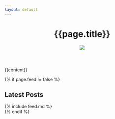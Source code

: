 ```yaml
---
layout: default
---
```

<header class="feed-header row">
  <h1>{{page.title}}</h1>
  <div id="header-image"><img src="{{page.image}}" /></div>
</header>
<div class="row">

  {{content}}

  {% if page.feed != false %}
    <div class="col-12">
      <h2 id="latest-posts">Latest Posts</h2>
    </div>
    <div class="card-custom-deck">
      {% include feed.md %}
    </div>
    {% endif %}
</div>
